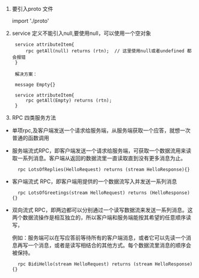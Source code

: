 1. 要引入proto 文件

    import './proto'

2. service 定义不能引入null,要使用null，可以使用一个空对象

        service attributeItem{
            rpc getAll(null) returns (rtn);  // 这里使用null或者undefined 都会报错
        }

        解决方案：

        message Empty{}

        service attributeItem{
            rpc getAll(Empty) returns (rtn);
        }

3. RPC 四类服务方法

+ 单项rpc,及客户端发送一个请求给服务端，从服务端获取一个应答，就想一次普通的函数调用

+ 服务端流式RPC，即客户端发送一个请求给服务端，可获取一个数据流用来读取一系列消息。客户端从返回的数据流里一直读取直到没有更多消息为止。

        rpc LotsOfReplies(HelloRequest) returns (stream HelloResponse){}

+ 客户端流式 RPC，即客户端用提供的一个数据流写入并发送一系列消息

        rpc LotsOfGreetings(stream HelloRequest) returns (HelloResponse) {}

+ 双向流式 RPC，即两边都可以分别通过一个读写数据流来发送一系列消息。这两个数据流操作是相互独立的，所以客户端和服务端能按其希望的任意顺序读写，

  例如：服务端可以在写应答前等待所有的客户端消息，或者它可以先读一个消息再写一个消息，或者是读写相结合的其他方式。每个数据流里消息的顺序会被保持。

        rpc BidiHello(stream HelloRequest) returns (stream HelloResponse){}
        